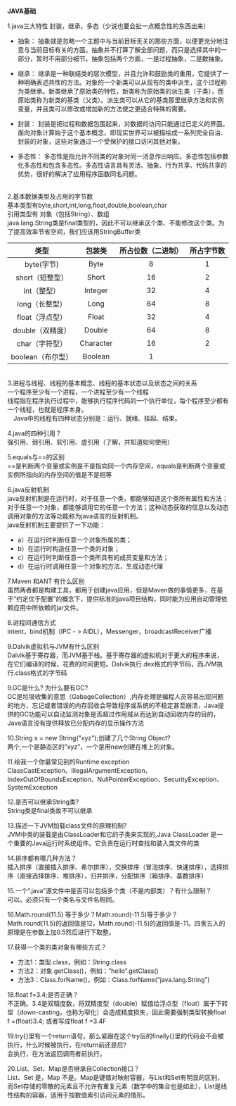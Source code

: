 **JAVA基础**

1.java三大特性
封装，继承，多态（少说也要会扯一点概念性的东西出来）

- 抽象：
抽象就是忽略一个主题中与当前目标无关的那些方面，以便更充分地注意与当前目标有关的方面。抽象并不打算了解全部问题，而只是选择其中的一部分，暂时不用部分细节。抽象包括两个方面，一是过程抽象，二是数抽象。

- 继承：
继承是一种联结类的层次模型，并且允许和鼓励类的重用，它提供了一种明确表述共性的方法。对象的一个新类可以从现有的类中派生，这个过程称为类继承。新类继承了原始类的特性，新类称为原始类的派生类（子类），而原始类称为新类的基类（父类）。派生类可以从它的基类那里继承方法和实例变量，并且类可以修改或增加新的方法使之更适合特殊的需要。

- 封装：
封装是把过程和数据包围起来，对数据的访问只能通过已定义的界面。面向对象计算始于这个基本概念，即现实世界可以被描绘成一系列完全自治、封装的对象，这些对象通过一个受保护的接口访问其他对象。

- 多态性：
多态性是指允许不同类的对象对同一消息作出响应。多态性包括参数化多态性和包含多态性。多态性语言具有灵活、抽象、行为共享、代码共享的优势，很好的解决了应用程序函数同名问题。

<br>
2.基本数据类型及占用的字节数<br>基本类型有byte,short,int,long,float,double,boolean,char<br>引用类型有 对象（包括String）、数组<br>java.lang.String类是final类型的，因此不可以继承这个类、不能修改这个类。为了提高效率节省空间，我们应该用StringBuffer类


| 类型	        | 包装类     | 所占位数（二进制） | 所占字节数|
| :-----------: |:---------:| :--------------:| :------:|
| byte(字节)     | Byte	    | 8 	      | 1	|
| short（短整型） | Short	    | 16	      | 2	|
| int（整型）     | Integer  | 32 	      | 4	|
| long（长整型）  | Long      | 64 	      | 8	|
| float（浮点型） | Float    | 32 	      | 4	|
| double（双精度）| Double    | 64 	      | 8	|
| char（字符型）  | Character | 16 	      | 2	|
| boolean（布尔型）| Boolean  | 1 	      | 

<br>
3.进程与线程、线程的基本概念、线程的基本状态以及状态之间的关系<br>一个程序至少有一个进程，一个进程至少有一个线程
<br>线程指在程序执行过程中，能够执行程序代码的一个执行单位，每个程序至少都有一个线程，也就是程序本身。<br>　Java中的线程有四种状态分别是：运行、就绪、挂起、结束。 


4.java的四种引用？<br>强引用、弱引用、软引用、虚引用（了解，并知道如何使用）


5.equals与==的区别<br>==是判断两个变量或实例是不是指向同一个内存空间，equals是判断两个变量或实例所指向的内存空间的值是不是相等


6.java反射机制<br>java反射机制是在运行时，对于任意一个类，都能够知道这个类所有属性和方法；对于任意一个对象，都能够调用它的任意一个方法；这种动态获取的信息以及动态调用对象的方法等功能称为java语言的反射机制。
<br>java反射机制主要提供了一下功能：

- a）在运行时判断任意一个对象所属的类；
- b）在运行时构造任意一个类的对象；
- c）在运行时判断任意一个类所具有的成员变量和方法；
- d）在运行时调用任意一个对象的方法，生成动态代理


7.Maven 和ANT 有什么区别<br>虽然两者都是构建工具，都用于创建java应用，但是Maven做的事情更多，在基于“约定优于配置”的概念下，提供标准的java项目结构，同时能为应用自动管理依赖应用中所依赖的jar文件。


8.进程间通信方式<br>intent，bind机制（IPC  - > AIDL），Messenger，broadcastReceiver广播


9.Dalvik虚拟机与JVM有什么区别<br>Dalvik基于寄存器，而JVM基于栈。基于寄存器的虚拟机对于更大的程序来说，在它们编译的时候，花费的时间更短。Dalvik执行.dex格式的字节码，而JVM执行.class格式的字节码


9.GC是什么? 为什么要有GC? <br>GC是垃圾收集的意思（GabageCollection）,内存处理是编程人员容易出现问题的地方，忘记或者错误的内存回收会导致程序或系统的不稳定甚至崩溃，Java提供的GC功能可以自动监测对象是否超过作用域从而达到自动回收内存的目的，Java语言没有提供释放已分配内存的显示操作方法


10.String s = new String("xyz");创建了几个String Object? <br>两个,一个是静态区的”xyz”，一个是用new创建在堆上的对象。


11.给我一个你最常见到的Runtime exception<br>ClassCastException、IllegalArgumentException、IndexOutOfBoundsException、NullPointerException、SecurityException、SystemException


12.是否可以继承String类?<br>String类是final类故不可以继承


13.描述一下JVM加载class文件的原理机制?<br>JVM中类的装载是由ClassLoader和它的子类来实现的,Java ClassLoader 是一个重要的Java运行时系统组件。它负责在运行时查找和装入类文件的类


14.排序都有哪几种方法？<br>插入排序（直接插入排序、希尔排序），交换排序（冒泡排序、快速排序），选择排序（直接选择排序、堆排序），归并排序，分配排序（箱排序、基数排序）


15.一个“.java”源文件中是否可以包括多个类（不是内部类）？有什么限制？<br>可以。必须只有一个类名与文件名相同。


16.Math.round(11.5) 等于多少？Math.round(-11.5)等于多少？<br>Math.round(11.5)的返回值是12，Math.round(-11.5)的返回值是-11。四舍五入的原理是在参数上加0.5然后进行下取整。


17.获得一个类的类对象有哪些方式？

- 方法1：类型.class，例如：String.class
- 方法2：对象.getClass()，例如：”hello”.getClass()
- 方法3：Class.forName()，例如：Class.forName(“java.lang.String”)


18.float f=3.4;是否正确？<br>不正确。3.4是双精度数，将双精度型（double）赋值给浮点型（float）属于下转型（down-casting，也称为窄化）会造成精度损失，因此需要强制类型转换float f =(float)3.4; 或者写成float f =3.4F

19.try{}里有一个return语句，那么紧跟在这个try后的finally{}里的代码会不会被执行，什么时候被执行，在return前还是后?<br>会执行，在方法返回调用者前执行。

20.List、Set、Map是否继承自Collection接口？<br>List、Set 是，Map 不是。Map是键值对映射容器，与List和Set有明显的区别，而Set存储的零散的元素且不允许有重复元素（数学中的集合也是如此），List是线性结构的容器，适用于按数值索引访问元素的情形。